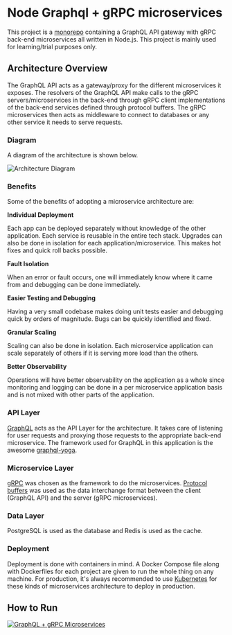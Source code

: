 # Node Graphql + gRPC microservices

This project is a [monorepo](https://gomonorepo.org/) containing a GraphQL API gateway with gRPC back-end microservices all written in Node.js. This project is mainly used for learning/trial purposes only.

## Architecture Overview

The GraphQL API acts as a gateway/proxy for the different microservices it exposes. The resolvers of the GraphQL API make calls to the gRPC servers/microservices in the back-end through gRPC client implementations of the back-end services defined through protocol buffers. The gRPC microservices then acts as middleware to connect to databases or any other service it needs to serve requests.

### Diagram

A diagram of the architecture is shown below.

![Architecture Diagram](https://raw.githubusercontent.com/benjsicam/node-graphql-microservices/master/docs/img/archi-diagram.png)

### Benefits

Some of the benefits of adopting a microservice architecture are:

**Individual Deployment**

Each app can be deployed separately without knowledge of the other application. Each service is reusable in the entire tech stack. Upgrades can also be done in isolation for each application/microservice. This makes hot fixes and quick roll backs possible.

**Fault Isolation**

When an error or fault occurs, one will immediately know where it came from and debugging can be done immediately.

**Easier Testing and Debugging**

Having a very small codebase makes doing unit tests easier and debugging quick by orders of magnitude. Bugs can be quickly identified and fixed.

**Granular Scaling**

Scaling can also be done in isolation. Each microservice application can scale separately of others if it is serving more load than the others.

**Better Observability**

Operations will have better observability on the application as a whole since monitoring and logging can be done in a per microservice application basis and is not mixed with other parts of the application.

### API Layer

[GraphQL](https://graphql.org/) acts as the API Layer for the architecture. It takes care of listening for user requests and proxying those requests to the appropriate back-end microservice. The framework used for GraphQL in this application is the awesome [graphql-yoga](https://github.com/prisma/graphql-yoga).

### Microservice Layer

[gRPC](https://grpc.io/) was chosen as the framework to do the microservices. [Protocol buffers](https://developers.google.com/protocol-buffers/) was used as the data interchange format between the client (GraphQL API) and the server (gRPC microservices).

### Data Layer

PostgreSQL is used as the database and Redis is used as the cache.

### Deployment

Deployment is done with containers in mind. A Docker Compose file along with Dockerfiles for each project are given to run the whole thing on any machine. For production, it's always recommended to use [Kubernetes](https://kubernetes.io/) for these kinds of microservices architecture to deploy in production.

## How to Run

[![GraphQL + gRPC Microservices](https://i.ytimg.com/vi/S92PqC5pNDE/hqdefault.jpg?sqp=-oaymwEZCNACELwBSFXyq4qpAwsIARUAAIhCGAFwAQ==&rs=AOn4CLBa6t66wj4_6P-AkoYWT_gMGZPGbw)](https://www.youtube.com/watch?v=S92PqC5pNDE)
